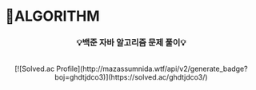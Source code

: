 # 📌ALGORITHM 

<div align="center">

### 💡백준 자바 알고리즘 문제 풀이💡

<br>
[![Solved.ac Profile](http://mazassumnida.wtf/api/v2/generate_badge?boj=ghdtjdco3)](https://solved.ac/ghdtjdco3/)
</div>
